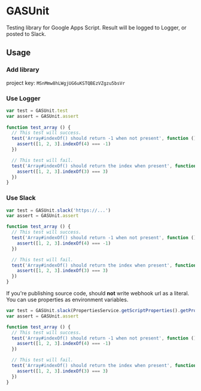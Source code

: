# GASUnit
Testing library for Google Apps Script.
Result will be logged to Logger, or posted to Slack.

## Usage
### Add library
project key: `MSnMmw8hLWgjUG6uKSTQBEzVZgzu5bsVr`

### Use Logger
```js
var test = GASUnit.test
var assert = GASUnit.assert
  
function test_array () {
  // This test will success.
  test('Array#indexOf() should return -1 when not present', function () {
    assert([1, 2, 3].indexOf(4) === -1)
  })

  // This test will fail.
  test('Array#indexOf() should return the index when present', function () {
    assert([1, 2, 3].indexOf(3) === 3)
  })
}
```

### Use Slack
```js
var test = GASUnit.slack('https://...')
var assert = GASUnit.assert

function test_array () {
  // This test will success.
  test('Array#indexOf() should return -1 when not present', function () {
    assert([1, 2, 3].indexOf(4) === -1)
  })

  // This test will fail.
  test('Array#indexOf() should return the index when present', function () {
    assert([1, 2, 3].indexOf(3) === 3)
  })
}
```

If you're publishing source code, should **not** write webhook url as a literal.
You can use properties as environment variables.

```js
var test = GASUnit.slack(PropertiesService.getScriptProperties().getProperty('WEBHOOK_URL'))
var assert = GASUnit.assert

function test_array () {
  // This test will success.
  test('Array#indexOf() should return -1 when not present', function () {
    assert([1, 2, 3].indexOf(4) === -1)
  })

  // This test will fail.
  test('Array#indexOf() should return the index when present', function () {
    assert([1, 2, 3].indexOf(3) === 3)
  })
}
```
